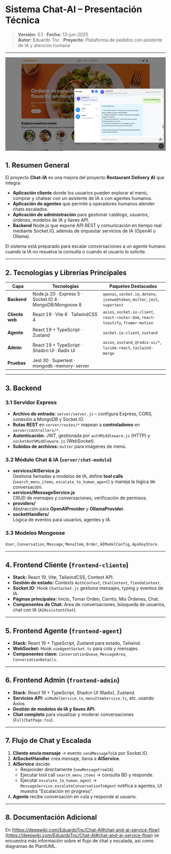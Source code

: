 # Sistema Chat-AI – Presentación Técnica

> **Versión:** 0.1 · **Fecha:** 13-jun-2025  
> **Autor:** Eduardo Tnc · **Proyecto:** Plataforma de pedidos con asistente de IA y atención humana

---

![Chat-AI Interface](assets/image_1.png)


## 1. Resumen General
El proyecto **Chat-IA** es una mejora del proyecto **Restaurant Delivery AI** que integra:

* **Aplicación cliente** donde los usuarios pueden explorar el menú, comprar y chatear con un asistente de IA o con agentes humanos.
* **Aplicación de agentes** que permite a operadores humanos atender chats escalados.
* **Aplicación de administración** para gestionar catálogo, usuarios, órdenes, modelos de IA y llaves API.
* **Backend** Node.js que expone API REST y comunicación en tiempo real mediante Socket.IO, además de orquestar servicios de IA (OpenAI u Ollama).

El sistema está preparado para escalar conversaciones a un agente humano cuando la IA no resuelva la consulta o cuando el usuario lo solicite.

---

## 2. Tecnologías y Librerías Principales
| Capa | Tecnologías | Paquetes Destacados |
|------|-------------|----------------------|
| **Backend** | Node.js 20 · Express 5 · Socket.IO 4 · MongoDB/Mongoose 8 | `openai`, `socket.io`, `dotenv`, `jsonwebtoken`, `multer`, `jest`, `supertest` |
| **Cliente web** | React 19 · Vite 6 · TailwindCSS 4 | `axios`, `socket.io-client`, `react-router-dom`, `react-toastify`, `framer-motion` |
| **Agente** | React 19 + TypeScript · Zustand | `socket.io-client`, `zustand` |
| **Admin** | React 19 + TypeScript · Shadcn UI · Radix UI | `axios`, `zustand`, `@radix-ui/*`, `lucide-react`, `tailwind-merge` |
| **Pruebas** | Jest 30 · Supertest · mongodb-memory-server |

---

## 3. Backend
### 3.1 Servidor Express
* **Archivo de entrada:** `server/server.js` – configura Express, CORS, conexión a MongoDB y Socket.IO.
* **Rutas REST** en `server/routes/*` mapean a **controladores** en `server/controllers/*`.
* **Autenticación:** JWT, gestionada por `authMiddleware.js` (HTTP) y `socketAuthMiddleware.js` (WebSocket).
* **Subidas de archivos:** `multer` para imágenes de menú.

### 3.2 Módulo Chat & IA (`server/chat-module`)
* **services/AIService.js**  
  Gestiona llamadas a modelos de IA, define **tool calls** (`search_menu_items`, `escalate_to_human_agent`) y maneja la lógica de conversación.
* **services/MessageService.js**  
  CRUD de mensajes y conversaciones, verificación de permisos.
* **providers/**  
  Abstracción para **OpenAIProvider** y **OllamaProvider**.
* **socketHandlers/**  
  Lógica de eventos para usuarios, agentes y IA.

### 3.3 Modelos Mongoose
`User`, `Conversation`, `Message`, `MenuItem`, `Order`, `AIModelConfig`, `ApiKeyStore`.


---

## 4. Frontend Cliente (`frontend-cliente`)
* **Stack:** React 19, Vite, TailwindCSS, Context API.
* **Gestión de estado:** Contexts `AuthContext`, `ChatContext`, `TiendaContext`.
* **Socket.IO:** Hook `ChatSocket.js` gestiona mensajes, typing y eventos de IA.
* **Páginas principales:** Inicio, Tomar Orden, Carrito, Mis Órdenes, Chat.
* **Componentes de Chat:** Área de conversaciones, búsqueda de usuarios, chat con IA (`AIAssistantChat`).

---

## 5. Frontend Agente (`frontend-agent`)
* **Stack:** React 19 + TypeScript, Zustand para estado, Tailwind.
* **WebSocket:** Hook `useAgentSocket.ts` para cola y mensajes.
* **Componentes clave:** `ConversationQueue`, `MessageArea`, `ConversationDetails`.

---

## 6. Frontend Admin (`frontend-admin`)
* **Stack:** React 19 + TypeScript, Shadcn UI (Radix), Zustand.
* **Servicios API:** `aiModelService.ts`, `menuItemService.ts`, etc. usando Axios.
* **Gestión de modelos de IA y llaves API.**
* **Chat completo** para visualizar y moderar conversaciones (`FullChatPage.tsx`).

---

## 7. Flujo de Chat y Escalada
1. **Cliente envía mensaje** → evento `sendMessageToIA` por Socket.IO.  
2. **AISocketHandler** crea mensaje, llama a **AIService**.  
3. **AIService** decide:  
   * Responder directamente (`newMessageFromIA`).  
   * Ejecutar tool call `search_menu_items` → consulta BD y responde.  
   * Ejecutar `escalate_to_human_agent` → `MessageService.escalateConversationToAgent` notifica a agentes, UI muestra "Escalación en progreso".
4. **Agente** recibe conversación en cola y responde al usuario.

---

## 8. Documentación Adicional

En [https://deepwiki.com/EduardoTnc/Chat-AI#chat-and-ai-service-flow](https://deepwiki.com/EduardoTnc/Chat-AI#chat-and-ai-service-flow) se encuentra más información sobre el flujo de chat y escalada, así como diagramas de PlantUML.


